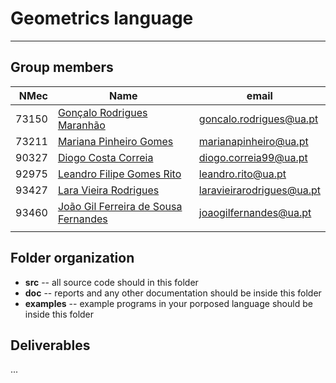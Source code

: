 # Geometrics language

-----

## Group members

| NMec | Name | email |
|--:|---|---|
| 73150 | [Gonçalo Rodrigues Maranhão](https://github.com/GoncaloMaranhao) | goncalo.rodrigues@ua.pt |
| 73211 | [Mariana Pinheiro Gomes](https://github.com/marianapinheiro21) | marianapinheiro@ua.pt |
| 90327 | [Diogo Costa Correia](https://github.com/digas99) | diogo.correia99@ua.pt |
| 92975 | [Leandro Filipe Gomes Rito](https://github.com/Strikeneerman) | leandro.rito@ua.pt |
| 93427 | [Lara Vieira Rodrigues](https://github.com/Lararodrigues1) | laravieirarodrigues@ua.pt |
| 93460 | [João Gil Ferreira de Sousa Fernandes](https://github.com/GilFernandes2000) | joaogilfernandes@ua.pt |
|  |  |  |

## Folder organization

- **src** -- all source code should in this folder
- **doc** -- reports and any other documentation should be inside this folder
- **examples** -- example programs in your porposed language should be inside this folder

## Deliverables

...


